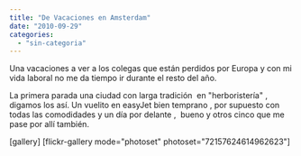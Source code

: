 ```yaml
---
title: "De Vacaciones en Amsterdam"
date: "2010-09-29"
categories: 
  - "sin-categoria"
---
```


Una vacaciones a ver a los colegas que están perdidos por Europa y con mi vida laboral no me da tiempo ir durante el resto del año.

La primera parada una ciudad con larga tradición  en "herboristería" , digamos los así. Un vuelito en easyJet bien temprano , por supuesto con todas las comodidades y un día por delante ,  bueno y otros cinco que me pase por allí también.

\[gallery\] \[flickr-gallery mode="photoset" photoset="72157624614962623"\]
